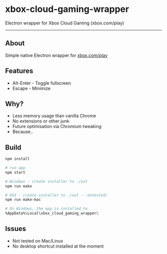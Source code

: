 # xbox-cloud-gaming-wrapper
Electron wrapper for Xbox Cloud Gaming (xbox.com/play)

----

## About

Simple native Electron wrapper for [xbox.com/play](xbox.com/play)

## Features

* Alt-Enter - Toggle fullscreen
* Escape - Minimize

## Why?

* Less memory usage than vanilla Chrome
* No extensions or other junk
* Future optimisation via Chromium tweaking
* Because..

## Build

```sh
npm install

# run app
npm start

# Windows - create installer to ./out
npm run make

# OSX - create installer to ./out -- Untested!
npm run make-mac

# On Windows, the app is installed to
%AppData%\Local\xbox_cloud_gaming_wrapper\
```

## Issues

* Not tested on Mac/Linux
* No desktop shortcut installed at the moment
